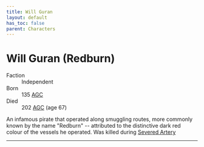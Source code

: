 ```yaml
---
title: Will Guran
layout: default
has_toc: false
parent: Characters
---
```


# Will Guran (Redburn)
<dl>
    <dt>Faction</dt><dd>Independent</dd>
    <dt>Born</dt><dd>135 <a href="../history/">AGC</a></dd>
    <dt>Died</dt><dd>202 <a href="../history/">AGC</a> (age 67)</dd>
</dl>

An infamous pirate that operated along smuggling routes, more commonly known by the name "Redburn" -- attributed to the distinctive dark red colour of the vessels he operated. Was killed during [Severed Artery]

----

[Severed Artery]: ../history/events/severed_artery.md